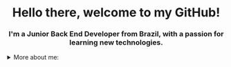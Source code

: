 <div align="center">
  <h1>Hello there, welcome to my GitHub!</h1>
</div>

<div align="center">
  <h3>I'm a Junior Back End Developer from Brazil, with a passion for learning new technologies.</h3>
</div>

<details>
  <summary>
    More about me:
  </summary>

## My skills:
#### Coding:
  - **C**
  - **C++**
  - **HTML, CSS**
  - **Java**
  - **Python (Django)**

#### Languages:
| Language    | Proficiency |
| ----------- | ----------- |
| English     | Bilingual   |
| Portuguese  | Native      |

## Find me:
  - [GitHub](https://github.com/mateuszcalderon)
  - [Instagram](https://www.instagram.com/mateuszcalderon/)
  - [LinkedIn](https://www.linkedin.com/in/mateuszcalderonreis/)

<div align="center">
  <blockquote>
    "It's not who I am underneath, but what I do that defines me." 🦇
  </blockquote>
</div>

</details>
